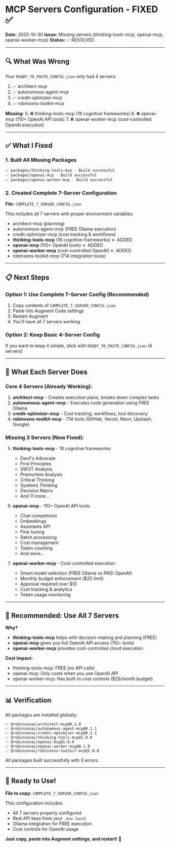 # MCP Servers Configuration - FIXED ✅

**Date:** 2025-10-30
**Issue:** Missing servers (thinking-tools-mcp, openai-mcp, openai-worker-mcp)
**Status:** ✅ RESOLVED

---

## 🔍 **What Was Wrong**

Your `READY_TO_PASTE_CONFIG.json` only had 4 servers:
1. ✅ architect-mcp
2. ✅ autonomous-agent-mcp
3. ✅ credit-optimizer-mcp
4. ✅ robinsons-toolkit-mcp

**Missing:**
5. ❌ thinking-tools-mcp (18 cognitive frameworks)
6. ❌ openai-mcp (110+ OpenAI API tools)
7. ❌ openai-worker-mcp (cost-controlled OpenAI execution)

---

## ✅ **What I Fixed**

### 1. Built All Missing Packages
```bash
✅ packages/thinking-tools-mcp - Build successful
✅ packages/openai-mcp - Build successful
✅ packages/openai-worker-mcp - Build successful
```

### 2. Created Complete 7-Server Configuration
**File:** `COMPLETE_7_SERVER_CONFIG.json`

This includes all 7 servers with proper environment variables:
- architect-mcp (planning)
- autonomous-agent-mcp (FREE Ollama execution)
- credit-optimizer-mcp (cost tracking & workflows)
- **thinking-tools-mcp** (18 cognitive frameworks) ← ADDED
- **openai-mcp** (110+ OpenAI tools) ← ADDED
- **openai-worker-mcp** (cost-controlled OpenAI) ← ADDED
- robinsons-toolkit-mcp (714 integration tools)

---

## 📋 **Next Steps**

### Option 1: Use Complete 7-Server Config (Recommended)
1. Copy contents of `COMPLETE_7_SERVER_CONFIG.json`
2. Paste into Augment Code settings
3. Restart Augment
4. You'll have all 7 servers working

### Option 2: Keep Basic 4-Server Config
If you want to keep it simple, stick with `READY_TO_PASTE_CONFIG.json` (4 servers)

---

## 🎯 **What Each Server Does**

### **Core 4 Servers (Already Working):**
1. **architect-mcp** - Creates execution plans, breaks down complex tasks
2. **autonomous-agent-mcp** - Executes code generation using FREE Ollama
3. **credit-optimizer-mcp** - Cost tracking, workflows, tool discovery
4. **robinsons-toolkit-mcp** - 714 tools (GitHub, Vercel, Neon, Upstash, Google)

### **Missing 3 Servers (Now Fixed):**
5. **thinking-tools-mcp** - 18 cognitive frameworks:
   - Devil's Advocate
   - First Principles
   - SWOT Analysis
   - Premortem Analysis
   - Critical Thinking
   - Systems Thinking
   - Decision Matrix
   - And 11 more...

6. **openai-mcp** - 110+ OpenAI API tools:
   - Chat completions
   - Embeddings
   - Assistants API
   - Fine-tuning
   - Batch processing
   - Cost management
   - Token counting
   - And more...

7. **openai-worker-mcp** - Cost-controlled execution:
   - Smart model selection (FREE Ollama vs PAID OpenAI)
   - Monthly budget enforcement ($25 limit)
   - Approval required over $10
   - Cost tracking & analytics
   - Token usage monitoring

---

## 🚀 **Recommended: Use All 7 Servers**

**Why?**
- **thinking-tools-mcp** helps with decision-making and planning (FREE)
- **openai-mcp** gives you full OpenAI API access (110+ tools)
- **openai-worker-mcp** provides cost-controlled cloud execution

**Cost Impact:**
- thinking-tools-mcp: FREE (no API calls)
- openai-mcp: Only costs when you use OpenAI API
- openai-worker-mcp: Has built-in cost controls ($25/month budget)

---

## 📊 **Verification**

All packages are installed globally:
```
✅ @robinsonai/architect-mcp@0.2.0
✅ @robinsonai/autonomous-agent-mcp@0.1.1
✅ @robinsonai/credit-optimizer-mcp@0.1.1
✅ @robinsonai/thinking-tools-mcp@1.0.0
✅ @robinsonai/openai-mcp@1.0.0
✅ @robinsonai/openai-worker-mcp@0.1.0
✅ @robinsonai/robinsons-toolkit-mcp@1.0.0
```

All packages built successfully with 0 errors.

---

## 🎯 **Ready to Use!**

**File to copy:** `COMPLETE_7_SERVER_CONFIG.json`

This configuration includes:
- All 7 servers properly configured
- Real API keys from your `.env.local`
- Ollama integration for FREE execution
- Cost controls for OpenAI usage

**Just copy, paste into Augment settings, and restart!** 🚀

